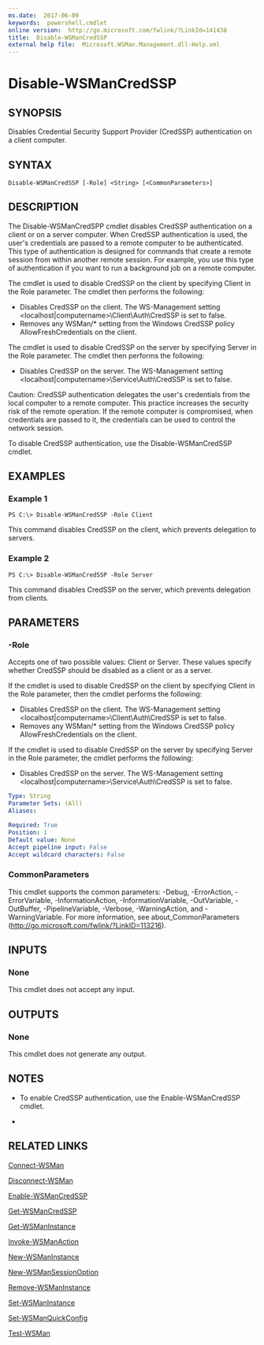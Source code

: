 ```yaml
---
ms.date:  2017-06-09
keywords:  powershell,cmdlet
online version:  http://go.microsoft.com/fwlink/?LinkId=141438
title:  Disable-WSManCredSSP
external help file:  Microsoft.WSMan.Management.dll-Help.xml
---
```


# Disable-WSManCredSSP
## SYNOPSIS
Disables Credential Security Support Provider (CredSSP) authentication on a client computer.
## SYNTAX

```
Disable-WSManCredSSP [-Role] <String> [<CommonParameters>]
```

## DESCRIPTION
The Disable-WSManCredSPP cmdlet disables CredSSP authentication on a client or on a server computer.
When CredSSP authentication is used, the user's credentials are passed to a remote computer to be authenticated.
This type of authentication is designed for commands that create a remote session from within another remote session.
For example, you use this type of authentication if you want to run a background job on a remote computer.

The cmdlet is used to disable CredSSP on the client by specifying Client in the Role parameter.
The cmdlet then performs the following:

- Disables CredSSP on the client. The WS-Management setting \<localhost|computername\>\Client\Auth\CredSSP is set to false.
- Removes any WSMan/* setting from the Windows CredSSP policy AllowFreshCredentials on the client.

The cmdlet is used to disable CredSSP on the server by specifying Server in the Role parameter.
The cmdlet then performs the following:

- Disables CredSSP on the server. The WS-Management setting \<localhost|computername\>\Service\Auth\CredSSP is set to false.

Caution: CredSSP authentication delegates the user's credentials from the local computer to a remote computer.
This practice increases the security risk of the remote operation.
If the remote computer is compromised, when credentials are passed to it, the credentials can be used to control the network session.

To disable CredSSP authentication, use the Disable-WSManCredSSP cmdlet.
## EXAMPLES

### Example 1
```
PS C:\> Disable-WSManCredSSP -Role Client
```

This command disables CredSSP on the client, which prevents delegation to servers.
### Example 2
```
PS C:\> Disable-WSManCredSSP -Role Server
```

This command disables CredSSP on the server, which prevents delegation from clients.
## PARAMETERS

### -Role
Accepts one of two possible values: Client or Server. 
These values specify whether CredSSP should be disabled as a client or as a server.

If the cmdlet is used to disable CredSSP on the client by specifying Client in the Role parameter, then the cmdlet performs the following:

- Disables CredSSP on the client. The WS-Management setting \<localhost|computername\>\Client\Auth\CredSSP is set to false.
- Removes any WSMan/* setting from the Windows CredSSP policy AllowFreshCredentials on the client.

If the cmdlet is used to disable CredSSP on the server by specifying Server in the Role parameter, the cmdlet performs the following:

- Disables CredSSP on the server. The WS-Management setting \<localhost|computername\>\Service\Auth\CredSSP is set to false.

```yaml
Type: String
Parameter Sets: (All)
Aliases: 

Required: True
Position: 1
Default value: None
Accept pipeline input: False
Accept wildcard characters: False
```

### CommonParameters
This cmdlet supports the common parameters: -Debug, -ErrorAction, -ErrorVariable, -InformationAction, -InformationVariable, -OutVariable, -OutBuffer, -PipelineVariable, -Verbose, -WarningAction, and -WarningVariable. For more information, see about_CommonParameters (http://go.microsoft.com/fwlink/?LinkID=113216).
## INPUTS

### None
This cmdlet does not accept any input.
## OUTPUTS

### None
This cmdlet does not generate any output.
## NOTES
* To enable CredSSP authentication, use the Enable-WSManCredSSP cmdlet.

*
## RELATED LINKS

[Connect-WSMan](Connect-WSMan.md)

[Disconnect-WSMan](Disconnect-WSMan.md)

[Enable-WSManCredSSP](Enable-WSManCredSSP.md)

[Get-WSManCredSSP](Get-WSManCredSSP.md)

[Get-WSManInstance](Get-WSManInstance.md)

[Invoke-WSManAction](Invoke-WSManAction.md)

[New-WSManInstance](New-WSManInstance.md)

[New-WSManSessionOption](New-WSManSessionOption.md)

[Remove-WSManInstance](Remove-WSManInstance.md)

[Set-WSManInstance](Set-WSManInstance.md)

[Set-WSManQuickConfig](Set-WSManQuickConfig.md)

[Test-WSMan](Test-WSMan.md)

